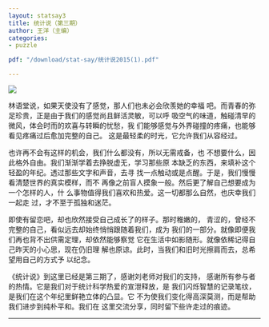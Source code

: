 ```yaml
---
layout: statsay3  
title: 统计说（第三期）
author: 王洋（主编）
categories:
- puzzle

pdf: "/download/stat-say/统计说2015(1).pdf" 

---
```



[![](https://bayes-stat.github.com/images/statsay3.png ) ](http://bayes-stat.github.io/download/stat-say/统计说2015.pdf)

林语堂说，如果天使没有了感觉，那人们也未必会欣羡她的幸福
吧。而青春的弥足珍贵，正是由于我们的感觉尚且鲜活灵敏，可以呼
吸空气的味道，触碰清早的微风，体会时而的欢喜与转瞬的忧愁，我
们能够感觉与外界碰撞的疼痛，也能够看见疼痛过后愈加完整的自己。
这是最轻柔的时光，它允许我们从容经过。


也许再不会有这样的机会，我们什么都没有，所以无需戒备，也
不想要什么，因此格外自由。我们渐渐学着去挣脱虚无，学习那些原
本缺乏的东西，来填补这个轻盈的年纪。透过那些文字和声音，去寻
找一点触动或是点醒。于是，我们慢慢看清楚世界的真实模样，而不
再像之前盲人摸象一般。然后更了解自己想要成为一个怎样的人，什
么事物值得我们喜欢和热爱。这一切都那么自然，也庆幸我们一起走
过，才不至于孤独和迷茫。

即使有留恋吧，却也欣然接受自己成长了的样子。那时稚嫩的，
青涩的，曾经不完整的自己，看似远去却始终悄悄跟随着我们，成为
我们的一部分。就像即便我们再也背不出供需定理，却依然能够察觉
它在生活中如影随形。就像依稀记得自己昨天的小心思，现在仍旧理
解也原谅。此时，当我们和旧时光擦肩而去，总希望用自己的方式予
以纪念。

《统计说》到这里已经是第三期了，感谢刘老师对我们的支持，
感谢所有参与者的热情。它是我们对于统计科学热爱的宣泄释放，是
我们闪烁智慧的记录笔纹，是我们在这个年纪里鲜艳立体的凸显。它
不为使我们变化得高深莫测，而是帮助我们进步到纯朴平和。我们在
这里交流分享，同时留下些许走过的痕迹。


----


